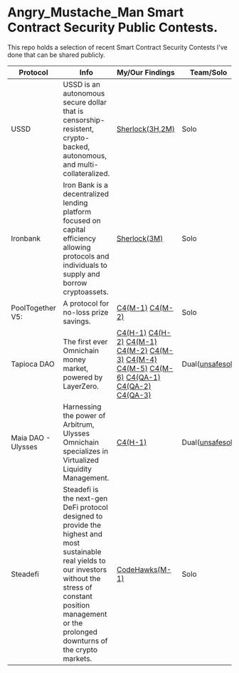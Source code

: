 # Angry_Mustache_Man Smart Contract Security Public Contests.
This repo holds a selection of recent Smart Contract Security Contests I've done that can be shared publicly.

| Protocol                                   | Info | My/Our Findings|Team/Solo |              
|--------------------------------------------| ---- |-----------------------------------------------|-----------------|
|USSD                                        |USSD is an autonomous secure dollar that is censorship-resistent, crypto-backed, autonomous, and multi-collateralized.|[Sherlock(3H,2M)](https://github.com/sherlock-audit/2023-05-USSD-judging/issues?q=label%3AReward+angry+is%3Aclosed) | Solo |   
|Ironbank                                    |Iron Bank is a decentralized lending platform focused on capital efficiency allowing protocols and individuals to supply and borrow cryptoassets.|[Sherlock(3M)](https://github.com/sherlock-audit/2023-05-ironbank-judging/issues?q=label%3AReward+angry+is%3Aclosed) | Solo |
|PoolTogether V5:                            |A protocol for no-loss prize savings.|[C4(M-1)](https://github.com/code-423n4/2023-08-pooltogether-findings/issues/163) [C4(M-2)](https://github.com/code-423n4/2023-08-pooltogether-findings/issues/85) | Solo |
|Tapioca DAO                                 |The first ever Omnichain money market, powered by LayerZero. |[C4(H-1)](https://github.com/code-423n4/2023-07-tapioca-findings/issues/1355) [C4(H-2)](https://github.com/code-423n4/2023-07-tapioca-findings/issues/1356) [C4(M-1)](https://github.com/code-423n4/2023-07-tapioca-findings/issues/1349) [C4(M-2)](https://github.com/code-423n4/2023-07-tapioca-findings/issues/1357) [C4(M-3)](https://github.com/code-423n4/2023-07-tapioca-findings/issues/1435) [C4(M-4)](https://github.com/code-423n4/2023-07-tapioca-findings/issues/1427) [C4(M-5)](https://github.com/code-423n4/2023-07-tapioca-findings/issues/1352) [C4(M-6)](https://github.com/code-423n4/2023-07-tapioca-findings/issues/1467) [C4(QA-1)](https://github.com/code-423n4/2023-07-tapioca-findings/issues/1422) [C4(QA-2)](https://github.com/code-423n4/2023-07-tapioca-findings/issues/1476) [C4(QA-3)](https://github.com/code-423n4/2023-07-tapioca-findings/issues/1345)  | Dual([unsafesol](https://code4rena.com/@unsafesol)) |
|Maia DAO - Ulysses                          |Harnessing the power of Arbitrum, Ulysses Omnichain specializes in Virtualized Liquidity Management. | [C4(H-1)](https://github.com/code-423n4/2023-09-maia-findings/issues/730) | Dual([unsafesol](https://code4rena.com/@unsafesol)) |
|Steadefi                                    |Steadefi is the next-gen DeFi protocol designed to provide the highest and most sustainable real yields to our investors without the stress of constant position management or the prolonged downturns of the crypto markets. | [CodeHawks(M-1)](https://www.codehawks.com/submissions/clo38mm260001la08daw5cbuf/203) | Solo |
